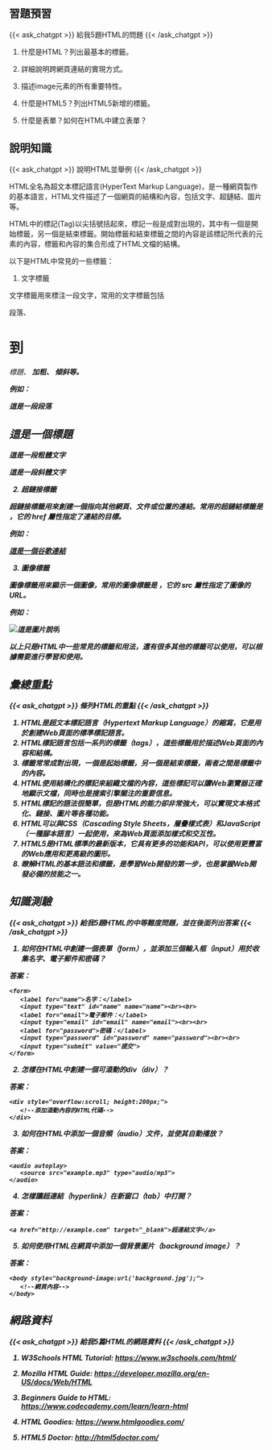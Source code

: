 ## 習題預習
{{< ask_chatgpt >}}
給我5題HTML的問題
{{< /ask_chatgpt >}}



1. 什麼是HTML？列出最基本的標籤。

2. 詳細說明跨網頁連結的實現方式。

3. 描述image元素的所有重要特性。

4. 什麼是HTML5？列出HTML5新增的標籤。

5. 什麼是表單？如何在HTML中建立表單？   

## 說明知識
{{< ask_chatgpt >}}
說明HTML並舉例
{{< /ask_chatgpt >}}



HTML全名為超文本標記語言(HyperText Markup Language)，是一種網頁製作的基本語言，HTML文件描述了一個網頁的結構和內容，包括文字、超鏈結、圖片等。

HTML中的標記(Tag)以尖括號括起來，標記一般是成對出現的，其中有一個是開始標籤，另一個是結束標籤。開始標籤和結束標籤之間的內容是該標記所代表的元素的內容，標籤和內容的集合形成了HTML文檔的結構。

以下是HTML中常見的一些標籤：

1. 文字標籤

文字標籤用來標注一段文字，常用的文字標籤包括 <p> 段落、<h1> 到 <h6> 標題、<b> 加粗、<i> 傾斜等。

例如：

<p>這是一段段落</p>

<h2>這是一個標題</h2>

<b>這是一段粗體文字</b>

<i>這是一段斜體文字</i>

2. 超鏈接標籤

超鏈接標籤用來創建一個指向其他網頁、文件或位置的連結。常用的超鏈結標籤是 <a>，它的 href 屬性指定了連結的目標。

例如：

<a href="https://www.google.com">這是一個谷歌連結</a>

3. 圖像標籤

圖像標籤用來顯示一個圖像，常用的圖像標籤是 <img>，它的 src 屬性指定了圖像的URL。

例如：

<img src="image.jpg" alt="這是圖片說明">

以上只是HTML中一些常見的標籤和用法，還有很多其他的標籤可以使用，可以根據需要進行學習和使用。   

## 彙總重點
{{< ask_chatgpt >}}
條列HTML的重點
{{< /ask_chatgpt >}}



1. HTML是超文本標記語言（Hypertext Markup Language）的縮寫，它是用於創建Web頁面的標準標記語言。      
2. HTML標記語言包括一系列的標籤（tags），這些標籤用於描述Web頁面的內容和結構。      
3. 標籤常常成對出現，一個是起始標籤，另一個是結束標籤，兩者之間是標籤中的內容。      
4. HTML使用結構化的標記來組織文檔的內容，這些標記可以讓Web瀏覽器正確地顯示文檔，同時也是搜索引擎關注的重要信息。      
5. HTML標記的語法很簡單，但是HTML的能力卻非常強大，可以實現文本格式化、鏈接、圖片等各種功能。      
6. HTML可以與CSS（Cascading Style Sheets，層疊樣式表）和JavaScript（一種腳本語言）一起使用，來為Web頁面添加樣式和交互性。      
7. HTML5是HTML標準的最新版本，它具有更多的功能和API，可以使用更豐富的Web應用和更高級的圖形。      
8. 瞭解HTML的基本語法和標籤，是學習Web開發的第一步，也是掌握Web開發必備的技能之一。   

## 知識測驗
{{< ask_chatgpt >}}
給我5題HTML的中等難度問題，並在後面列出答案
{{< /ask_chatgpt >}}



1. 如何在HTML中創建一個表單（form），並添加三個輸入框（input）用於收集名字、電子郵件和密碼？

答案：

```
<form>
   <label for="name">名字：</label>
   <input type="text" id="name" name="name"><br><br>
   <label for="email">電子郵件：</label>
   <input type="email" id="email" name="email"><br><br>
   <label for="password">密碼：</label>
   <input type="password" id="password" name="password"><br><br>
   <input type="submit" value="提交">
</form>
```

2. 怎樣在HTML中創建一個可滾動的div（div）？

答案：

```
<div style="overflow:scroll; height:200px;">
   <!--添加滾動內容的HTML代碼-->
</div>
```

3. 如何在HTML中添加一個音頻（audio）文件，並使其自動播放？

答案：

```
<audio autoplay>
   <source src="example.mp3" type="audio/mp3">
</audio>
```

4. 怎樣讓超連結（hyperlink）在新窗口（tab）中打開？

答案：

```
<a href="http://example.com" target="_blank">超連結文字</a>
```

5. 如何使用HTML在網頁中添加一個背景圖片（background image）？

答案：

```
<body style="background-image:url('background.jpg');">
   <!--網頁內容-->
</body>
```   

## 網路資料
{{< ask_chatgpt >}}
給我5篇HTML的網路資料
{{< /ask_chatgpt >}}



1. W3Schools HTML Tutorial: 
https://www.w3schools.com/html/

2. Mozilla HTML Guide: 
https://developer.mozilla.org/en-US/docs/Web/HTML

3. Beginners Guide to HTML: 
https://www.codecademy.com/learn/learn-html

4. HTML Goodies: 
https://www.htmlgoodies.com/

5. HTML5 Doctor: 
http://html5doctor.com/   

